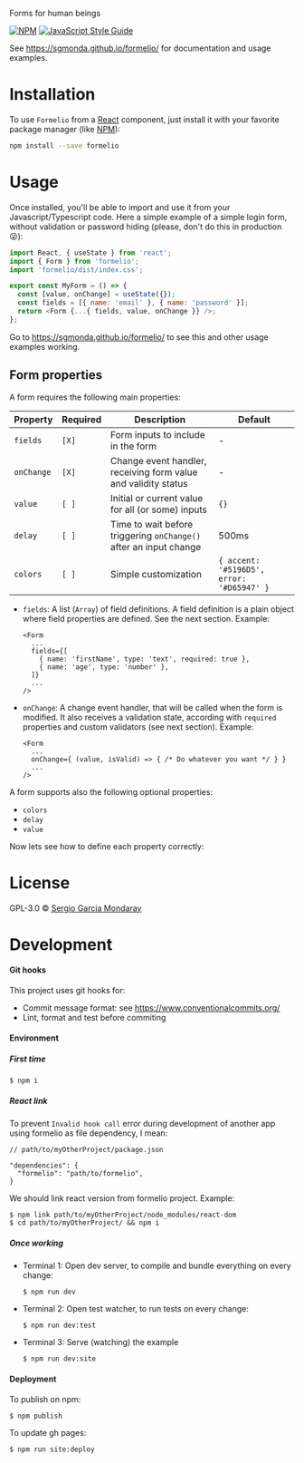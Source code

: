 Forms for human beings

[![NPM](https://img.shields.io/npm/v/formelio.svg)](https://www.npmjs.com/package/formelio) [![JavaScript Style Guide](https://img.shields.io/badge/code_style-standard-brightgreen.svg)](https://standardjs.com)

See https://sgmonda.github.io/formelio/ for documentation and usage examples.

# Installation

To use `Formelio` from a [React](https://reactjs.org) component, just install it with your favorite package manager (like [NPM](https://www.npmjs.com)):

```bash
npm install --save formelio
```

# Usage

Once installed, you'll be able to import and use it from your Javascript/Typescript code. Here a simple example of a simple login form, without validation or password hiding (please, don't do this in production 😜):

```javascript
import React, { useState } from 'react';
import { Form } from 'formelio';
import 'formelio/dist/index.css';

export const MyForm = () => {
  const [value, onChange] = useState({});
  const fields = [{ name: 'email' }, { name: 'password' }];
  return <Form {...{ fields, value, onChange }} />;
};
```

Go to https://sgmonda.github.io/formelio/ to see this and other usage examples working.

## Form properties

A form requires the following main properties:

| Property   | Required | Description                                                       | Default                                   |
| ---------- | -------- | ----------------------------------------------------------------- | ----------------------------------------- |
| `fields`   | `[X]`    | Form inputs to include in the form                                | -                                         |
| `onChange` | `[X]`    | Change event handler, receiving form value and validity status    | -                                         |
| `value`    | `[ ]`    | Initial or current value for all (or some) inputs                 | `{}`                                      |
| `delay`    | `[ ]`    | Time to wait before triggering `onChange()` after an input change | 500ms                                     |
| `colors`   | `[ ]`    | Simple customization                                              | `{ accent: '#5196D5', error: '#D65947' }` |

- `fields`: A list (`Array`) of field definitions. A field definition is a plain object where field properties are defined. See the next section. Example:

  ```
  <Form
    ...
    fields={[
      { name: 'firstName', type: 'text', required: true },
      { name: 'age', type: 'number' },
    ]}
    ...
  />
  ```

- `onChange`: A change event handler, that will be called when the form is modified. It also receives a validation state, according with `required` properties and custom validators (see next section). Example:

  ```
  <Form
    ...
    onChange={ (value, isValid) => { /* Do whatever you want */ } }
    ...
  />
  ```

A form supports also the following optional properties:

- `colors`
- `delay`
- `value`

Now lets see how to define each property correctly:

# License

GPL-3.0 © [Sergio Garcia Mondaray](https://sgmonda.com)

# Development

#### Git hooks

This project uses git hooks for:

- Commit message format: see https://www.conventionalcommits.org/
- Lint, format and test before commiting

#### Environment

##### First time

```
$ npm i
```

##### React link

To prevent `Invalid hook call` error during development of another app using formelio as file dependency, I mean:

```
// path/to/myOtherProject/package.json

"dependencies": {
  "formelio": "path/to/formelio",
}
```

We should link react version from formelio project. Example:

```
$ npm link path/to/myOtherProject/node_modules/react-dom
$ cd path/to/myOtherProject/ && npm i
```

##### Once working

- Terminal 1: Open dev server, to compile and bundle everything on every change:

  ```
  $ npm run dev
  ```

- Terminal 2: Open test watcher, to run tests on every change:

  ```
  $ npm run dev:test
  ```

- Terminal 3: Serve (watching) the example

  ```
  $ npm run dev:site
  ```

#### Deployment

To publish on npm:

```
$ npm publish
```

To update gh pages:

```
$ npm run site:deploy
```
